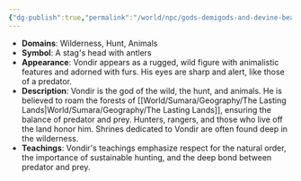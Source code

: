 ```yaml
---
{"dg-publish":true,"permalink":"/world/npc/gods-demigods-and-devine-beasts/the-lasting-lands/gods/vondir-god-of-the-wild-and-hunt/"}
---
```


- **Domains**: Wilderness, Hunt, Animals
- **Symbol**: A stag's head with antlers
- **Appearance**: Vondir appears as a rugged, wild figure with animalistic features and adorned with furs. His eyes are sharp and alert, like those of a predator.
- **Description**: Vondir is the god of the wild, the hunt, and animals. He is believed to roam the forests of [[World/Sumara/Geography/The Lasting Lands\|World/Sumara/Geography/The Lasting Lands]], ensuring the balance of predator and prey. Hunters, rangers, and those who live off the land honor him. Shrines dedicated to Vondir are often found deep in the wilderness.
- **Teachings**: Vondir's teachings emphasize respect for the natural order, the importance of sustainable hunting, and the deep bond between predator and prey.